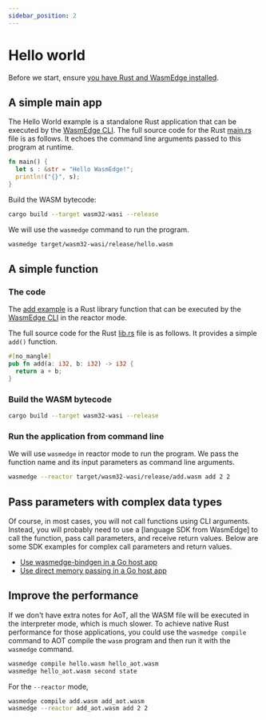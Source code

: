 ```yaml
---
sidebar_position: 2
---
```


# Hello world

Before we start, ensure [you have Rust and WasmEdge installed](setup.md).

## A simple main app

The Hello World example is a standalone Rust application that can be executed by the [WasmEdge CLI](../../start/build-and-run/cli.md). The full source code for the Rust [main.rs](https://github.com/second-state/rust-examples/tree/main/hello) file is as follows. It echoes the command line arguments passed to this program at runtime.

```rust
fn main() {
  let s : &str = "Hello WasmEdge!";
  println!("{}", s);
}
```

Build the WASM bytecode:

```bash
cargo build --target wasm32-wasi --release
```

We will use the `wasmedge` command to run the program.

```bash
wasmedge target/wasm32-wasi/release/hello.wasm
```

## A simple function

### The code

The [add example](https://github.com/second-state/wasm-learning/tree/master/cli/add) is a Rust library function that can be executed by the [WasmEdge CLI](../../start/build-and-run/cli.md) in the reactor mode.

The full source code for the Rust [lib.rs](https://github.com/second-state/wasm-learning/blob/master/cli/add/src/lib.rs) file is as follows. It provides a simple `add()` function.

```rust
#[no_mangle]
pub fn add(a: i32, b: i32) -> i32 {
  return a + b;
}
```

### Build the WASM bytecode

```bash
cargo build --target wasm32-wasi --release
```

### Run the application from command line

We will use `wasmedge` in reactor mode to run the program. We pass the function name and its input parameters as command line arguments.

```bash
wasmedge --reactor target/wasm32-wasi/release/add.wasm add 2 2
```

## Pass parameters with complex data types

Of course, in most cases, you will not call functions using CLI arguments. Instead, you will probably need to use a [language SDK from WasmEdge] to call the function, pass call parameters, and receive return values. Below are some SDK examples for complex call parameters and return values.

- [Use wasmedge-bindgen in a Go host app](../../embed/go/bindgen.md)
- [Use direct memory passing in a Go host app](../../embed/go/passing_data.md)

## Improve the performance

If we don't have extra notes for AoT, all the WASM file will be executed in the interpreter mode, which is much slower. To achieve native Rust performance for those applications, you could use the `wasmedge compile` command to AOT compile the `wasm` program and then run it with the `wasmedge` command.

```bash
wasmedge compile hello.wasm hello_aot.wasm
wasmedge hello_aot.wasm second state
```

For the `--reactor` mode,

```bash
wasmedge compile add.wasm add_aot.wasm
wasmedge --reactor add_aot.wasm add 2 2
```
